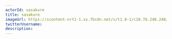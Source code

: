 ```yaml
---
actorId: sasakure
title: sasakure
imageUrl: https://scontent-nrt1-1.xx.fbcdn.net/v/t1.0-1/c10.76.248.248/s160x160/298614_202684199801118_1235596855_n.jpg?oh=492188441b135dbaac543589ee8c1934&oe=5ABF86E3
twitterUsername:
description:
---
```

